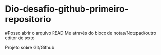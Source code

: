 # Dio-desafio-github-primeiro-repositorio
#Posso abrir o arquivo READ Me  através do bloco de notas/Notepad/outro editor de texto

Projeto sobre Git/Github


